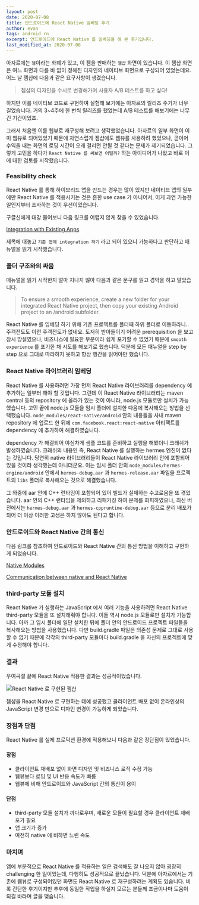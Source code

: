 ```yaml
---
layout: post
date: 2020-07-08
title: 안드로이드에 React Native 임베딩 후기
author: evan
tags: android rn
excerpt: 안드로이드에 React Native 를 임베딩을 해 본 후기입니다.
last_modified_at: 2020-07-08
---
```


아자르에는 `젬`이라는 화폐가 있고, 이 젬을 판매하는 `젬샵` 화면이 있습니다. 이 젬샵 화면은 여느 화면과 다를 바 없이 정해진 디자인의 네이티브 화면으로 구성되어 있었는데요. 어느 날 젬샵에 다음과 같은 요구사항이 생겼습니다.

> 젬샵의 디자인을 수시로 변경해가며 사용자 A/B 테스트를 하고 싶다!

하지만 이를 네이티브 코드로 구현하여 실험해 보기에는 아자르의 릴리즈 주기가 너무 길었습니다. 거의 3~4주에 한 번씩 릴리즈를 했었는데 A/B 테스트를 해보기에는 너무 긴 기간이었죠.

그래서 처음엔 이를 웹뷰로 재구성해 보려고 생각했었습니다. 아자르의 일부 화면이 이미 웹뷰로 되어있었기 때문에 자연스럽게 젬샵에도 웹뷰를 사용하려 했었으나, 곧이어 수익을 내는 화면의 로딩 시간이 오래 걸리면 안될 것 같다는 문제가 제기되었습니다. 그렇게 고민을 하다가 `React Native 를 써보면 어떨까?` 하는 아이디어가 나왔고 바로 이에 대한 검토를 시작했습니다.

### Feasibility check

React Native 를 통해 하이브리드 앱을 만드는 경우는 많이 있지만 네이티브 앱의 일부에만 React Native 를 적용시키는 것은 흔한 use case 가 아니어서, 이게 과연 가능한 일인지부터 조사하는 것이 우선이었습니다.

구글신에게 대강 물어보니 다음 링크를 어렵지 않게 찾을 수 있었습니다.

[Integration with Existing Apps](https://reactnative.dev/docs/integration-with-existing-apps)

제목에 대놓고 `기존 앱에 integration 하기` 라고 되어 있으니 가능하다고 판단하고 매뉴얼을 읽기 시작했습니다.

### 폴더 구조와의 싸움

매뉴얼을 읽기 시작한지 얼마 지나지 않아 다음과 같은 문구를 읽고 경악을 하고 말았습니다.

> To ensure a smooth experience, create a new folder for your integrated React Native project, then copy your existing Android project to an /android subfolder.

React Native 를 임베딩 하기 위해 기존 프로젝트를 폴더째 하위 폴더로 이동하라니.. 주객전도도 이런 주객전도가 없네요. 도저히 받아들이기 어려운 prerequisition 을 보고 잠시 망설였으나, 비즈니스에 필요한 부분이라 쉽게 포기할 수 없었기 때문에 `smooth experience` 를 포기한 채 시도를 해보기로 했습니다. 덕분에 모든 매뉴얼을 step by step 으로 그대로 따라하지 못하고 항상 행간을 읽어야만 했습니다.

### React Native 라이브러리 임베딩

React Native 를 사용하려면 가장 먼저 React Native 라이브러리를 dependency 에 추가하는 일부터 해야 할 것입니다. 그런데 이 React Native 라이브러리는 maven central 등의 repository 에 올라가 있는 것이 아니라, node.js 모듈로만 설치가 가능했습니다. 고민 끝에 node.js 모듈을 임시 폴더에 설치한 다음에 복사해오는 방법을 선택했습니다. `node_modules/react-native/android` 안의 내용들을 사내 maven repository 에 업로드 한 뒤에 `com.facebook.react:react-native` 아티팩트를 dependency 에 추가하여 해결하였습니다.

dependency 가 해결되어 야심차게 샘플 코드를 준비하고 실행을 해봤더니 크래쉬가 발생하였습니다. 크래쉬의 내용인 즉, React Native 를 실행하는 hermes 엔진이 없다는 것입니다. 당연히 native 라이브러리들이 React Native 라이브러리 안에 포함되어 있을 것이라 생각했는데 아니더군요. 이는 임시 폴더 안의 `node_modules/hermes-engine/android` 안에서 `hermes-debug.aar` 과 `hermes-release.aar` 파일을 프로젝트의 `libs` 폴더로 복사해오는 것으로 해결했습니다.

그 와중에 aar 안에 C++ 런타임이 포함되어 있어 빌드가 실패하는 수고로움을 또 겪었습니다. aar 안의 C++ 런타임을 제외하고 리패키징 하여 문제를 회피하였으나, 최신 버전에서는 `hermes-debug.aar` 과 `hermes-cppruntime-debug.aar` 등으로 분리 배포가 되어 더 이상 이러한 고생은 하지 않아도 된다고 합니다.

### 안드로이드와 React Native 간의 통신

다음 링크를 참조하여 안드로이드와 React Native 간의 통신 방법을 이해하고 구현하게 되었습니다.

[Native Modules](https://reactnative.dev/docs/native-modules-android)

[Communication between native and React Native](https://reactnative.dev/docs/communication-android)

### third-party 모듈 설치

React Native 가 실행하는 JavaScript 에서 여러 기능을 사용하려면 React Native third-party 모듈을 또 설치해줘야 합니다. 이들 역시 node.js 모듈로만 설치가 가능합니다. 아까 그 임시 폴더에 일단 설치한 뒤에 폴더 안의 안드로이드 프로젝트 파일들을 복사해오는 방법을 사용했습니다. 다만 build.gradle 파일은 의존성 문제로 그대로 사용할 수 없기 때문에 각각의 third-party 모듈마다 build.gradle 을 자신의 프로젝트에 맞게 수정해야 합니다.

### 결과

우여곡절 끝에 React Native 적용한 결과는 성공적이었습니다.

![React Native 로 구현된 젬샵]({{"/assets/2020-07-08-android-react-native-embed/rngemshop.png"}})

젬샵을 React Native 로 구현하는 데에 성공했고 클라이언트 배포 없이 온라인상의 JavaScript 변경 만으로 디자인 변경이 가능하게 되었습니다.

### 장점과 단점

React Native 를 실제 프로덕션 환경에 적용해보니 다음과 같은 장단점이 있었습니다.

#### 장점
* 클라이언트 재배포 없이 화면 디자인 및 비즈니스 로직 수정 가능
* 웹뷰보다 로딩 및 UI 반응 속도가 빠름
* 웹뷰에 비해 안드로이드와 JavaScript 간의 통신이 용이

#### 단점
* third-party 모듈 설치가 까다로우며, 새로운 모듈이 필요할 경우 클라이언트 재배포가 필요
* 앱 크기가 증가
* 여전히 native 에 비하면 느린 속도

### 마치며

앱에 부분적으로 React Native 를 적용하는 일은 검색해도 잘 나오지 않아 굉장히 challenging 한 일이었는데, 다행히도 성공적으로 끝났습니다. 덕분에 아자르에서는 기존에 웹뷰로 구성되어있던 화면도 React Native 로 재구성하려는 계획도 있습니다. 비록 간단한 후기이지만 추후에 동일한 작업을 하실지 모르는 분들께 조금이나마 도움이 되길 바라며 글을 맺습니다.